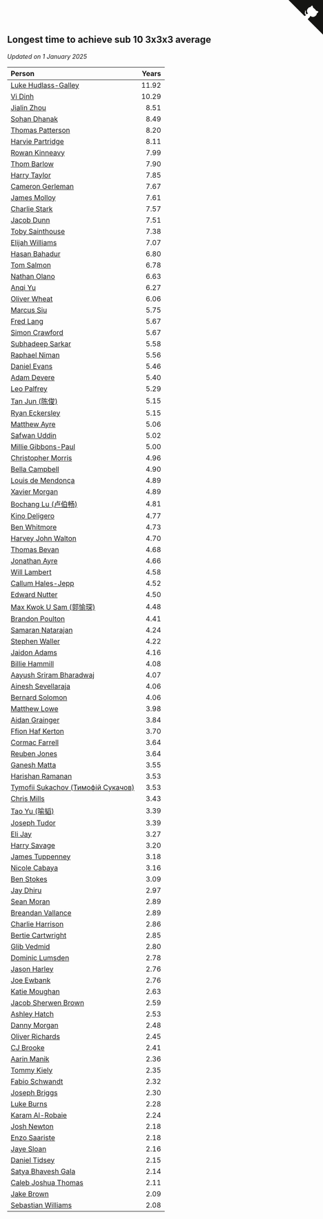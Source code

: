 ## Longest time to achieve sub 10 3x3x3 average

*Updated on  1 January 2025*

| Person | Years |
| :--- | ---: |
| [Luke Hudlass-Galley](https://www.worldcubeassociation.org/persons/2010HUDL01) | 11.92 |
| [Vi Dinh](https://www.worldcubeassociation.org/persons/2013DINH01) | 10.29 |
| [Jialin Zhou](https://www.worldcubeassociation.org/persons/2013ZHOU19) | 8.51 |
| [Sohan Dhanak](https://www.worldcubeassociation.org/persons/2014DHAN03) | 8.49 |
| [Thomas Patterson](https://www.worldcubeassociation.org/persons/2014PATT02) | 8.20 |
| [Harvie Partridge](https://www.worldcubeassociation.org/persons/2015PART04) | 8.11 |
| [Rowan Kinneavy](https://www.worldcubeassociation.org/persons/2008KINN01) | 7.99 |
| [Thom Barlow](https://www.worldcubeassociation.org/persons/2006BARL01) | 7.90 |
| [Harry Taylor](https://www.worldcubeassociation.org/persons/2014TAYL06) | 7.85 |
| [Cameron Gerleman](https://www.worldcubeassociation.org/persons/2015GERL01) | 7.67 |
| [James Molloy](https://www.worldcubeassociation.org/persons/2011MOLL01) | 7.61 |
| [Charlie Stark](https://www.worldcubeassociation.org/persons/2014STAR05) | 7.57 |
| [Jacob Dunn](https://www.worldcubeassociation.org/persons/2016DUNN01) | 7.51 |
| [Toby Sainthouse](https://www.worldcubeassociation.org/persons/2016SAIN04) | 7.38 |
| [Elijah Williams](https://www.worldcubeassociation.org/persons/2015WILL07) | 7.07 |
| [Hasan Bahadur](https://www.worldcubeassociation.org/persons/2018BAHA01) | 6.80 |
| [Tom Salmon](https://www.worldcubeassociation.org/persons/2015SALM03) | 6.78 |
| [Nathan Olano](https://www.worldcubeassociation.org/persons/2018OLAN01) | 6.63 |
| [Anqi Yu](https://www.worldcubeassociation.org/persons/2018YUAN02) | 6.27 |
| [Oliver Wheat](https://www.worldcubeassociation.org/persons/2016WHEA01) | 6.06 |
| [Marcus Siu](https://www.worldcubeassociation.org/persons/2016SIUM01) | 5.75 |
| [Fred Lang](https://www.worldcubeassociation.org/persons/2016LANG12) | 5.67 |
| [Simon Crawford](https://www.worldcubeassociation.org/persons/2008CRAW01) | 5.67 |
| [Subhadeep Sarkar](https://www.worldcubeassociation.org/persons/2017SARK01) | 5.58 |
| [Raphael Niman](https://www.worldcubeassociation.org/persons/2016NIMA01) | 5.56 |
| [Daniel Evans](https://www.worldcubeassociation.org/persons/2016EVAN06) | 5.46 |
| [Adam Devere](https://www.worldcubeassociation.org/persons/2018DEVE02) | 5.40 |
| [Leo Palfrey](https://www.worldcubeassociation.org/persons/2016PALF01) | 5.29 |
| [Tan Jun (陈俊)](https://www.worldcubeassociation.org/persons/2018JUNT01) | 5.15 |
| [Ryan Eckersley](https://www.worldcubeassociation.org/persons/2019ECKE02) | 5.15 |
| [Matthew Ayre](https://www.worldcubeassociation.org/persons/2018AYRE02) | 5.06 |
| [Safwan Uddin](https://www.worldcubeassociation.org/persons/2018UDDI01) | 5.02 |
| [Millie Gibbons-Paul](https://www.worldcubeassociation.org/persons/2017GIBB01) | 5.00 |
| [Christopher Morris](https://www.worldcubeassociation.org/persons/2013MORR03) | 4.96 |
| [Bella Campbell](https://www.worldcubeassociation.org/persons/2018CAMP17) | 4.90 |
| [Louis de Mendonça](https://www.worldcubeassociation.org/persons/2013MEND03) | 4.89 |
| [Xavier Morgan](https://www.worldcubeassociation.org/persons/2020MORG01) | 4.89 |
| [Bochang Lu (卢伯畅)](https://www.worldcubeassociation.org/persons/2018LUBO01) | 4.81 |
| [Kino Deligero](https://www.worldcubeassociation.org/persons/2018DELI01) | 4.77 |
| [Ben Whitmore](https://www.worldcubeassociation.org/persons/2009WHIT01) | 4.73 |
| [Harvey John Walton](https://www.worldcubeassociation.org/persons/2019WALT06) | 4.70 |
| [Thomas Bevan](https://www.worldcubeassociation.org/persons/2017BEVA01) | 4.68 |
| [Jonathan Ayre](https://www.worldcubeassociation.org/persons/2018AYRE01) | 4.66 |
| [Will Lambert](https://www.worldcubeassociation.org/persons/2018LAMB02) | 4.58 |
| [Callum Hales-Jepp](https://www.worldcubeassociation.org/persons/2012HALE01) | 4.52 |
| [Edward Nutter](https://www.worldcubeassociation.org/persons/2018NUTT01) | 4.50 |
| [Max Kwok U Sam (郭愉琛)](https://www.worldcubeassociation.org/persons/2018SAMK01) | 4.48 |
| [Brandon Poulton](https://www.worldcubeassociation.org/persons/2019POUL02) | 4.41 |
| [Samaran Natarajan](https://www.worldcubeassociation.org/persons/2019NATA01) | 4.24 |
| [Stephen Waller](https://www.worldcubeassociation.org/persons/2017WALL12) | 4.22 |
| [Jaidon Adams](https://www.worldcubeassociation.org/persons/2018ADAM11) | 4.16 |
| [Billie Hammill](https://www.worldcubeassociation.org/persons/2015HAMM01) | 4.08 |
| [Aayush Sriram Bharadwaj](https://www.worldcubeassociation.org/persons/2018BHAR02) | 4.07 |
| [Ainesh Sevellaraja](https://www.worldcubeassociation.org/persons/2012SEVE01) | 4.06 |
| [Bernard Solomon](https://www.worldcubeassociation.org/persons/2013SOLO02) | 4.06 |
| [Matthew Lowe](https://www.worldcubeassociation.org/persons/2014LOWE01) | 3.98 |
| [Aidan Grainger](https://www.worldcubeassociation.org/persons/2018GRAI01) | 3.84 |
| [Ffion Haf Kerton](https://www.worldcubeassociation.org/persons/2019KERT01) | 3.70 |
| [Cormac Farrell](https://www.worldcubeassociation.org/persons/2016FARR01) | 3.64 |
| [Reuben Jones](https://www.worldcubeassociation.org/persons/2019JONE04) | 3.64 |
| [Ganesh Matta](https://www.worldcubeassociation.org/persons/2015MATT06) | 3.55 |
| [Harishan Ramanan](https://www.worldcubeassociation.org/persons/2018RAMA26) | 3.53 |
| [Tymofii Sukachov (Тимофій Сукачов)](https://www.worldcubeassociation.org/persons/2019SUKA01) | 3.53 |
| [Chris Mills](https://www.worldcubeassociation.org/persons/2014MILL04) | 3.43 |
| [Tao Yu (喻韬)](https://www.worldcubeassociation.org/persons/2012YUTA01) | 3.39 |
| [Joseph Tudor](https://www.worldcubeassociation.org/persons/2016TUDO02) | 3.39 |
| [Eli Jay](https://www.worldcubeassociation.org/persons/2014JAYE01) | 3.27 |
| [Harry Savage](https://www.worldcubeassociation.org/persons/2013SAVA01) | 3.20 |
| [James Tuppenney](https://www.worldcubeassociation.org/persons/2018TUPP02) | 3.18 |
| [Nicole Cabaya](https://www.worldcubeassociation.org/persons/2015CABA04) | 3.16 |
| [Ben Stokes](https://www.worldcubeassociation.org/persons/2018STOK01) | 3.09 |
| [Jay Dhiru](https://www.worldcubeassociation.org/persons/2015DHIR02) | 2.97 |
| [Sean Moran](https://www.worldcubeassociation.org/persons/2016MORA24) | 2.89 |
| [Breandan Vallance](https://www.worldcubeassociation.org/persons/2007VALL01) | 2.89 |
| [Charlie Harrison](https://www.worldcubeassociation.org/persons/2017HARR08) | 2.86 |
| [Bertie Cartwright](https://www.worldcubeassociation.org/persons/2015CART01) | 2.85 |
| [Glib Vedmid](https://www.worldcubeassociation.org/persons/2016VEDM01) | 2.80 |
| [Dominic Lumsden](https://www.worldcubeassociation.org/persons/2016LUMS01) | 2.78 |
| [Jason Harley](https://www.worldcubeassociation.org/persons/2016HARL01) | 2.76 |
| [Joe Ewbank](https://www.worldcubeassociation.org/persons/2015EWBA01) | 2.76 |
| [Katie Moughan](https://www.worldcubeassociation.org/persons/2017DAVI03) | 2.63 |
| [Jacob Sherwen Brown](https://www.worldcubeassociation.org/persons/2022BROW01) | 2.59 |
| [Ashley Hatch](https://www.worldcubeassociation.org/persons/2022HATC01) | 2.53 |
| [Danny Morgan](https://www.worldcubeassociation.org/persons/2019MORG10) | 2.48 |
| [Oliver Richards](https://www.worldcubeassociation.org/persons/2022RICH02) | 2.45 |
| [CJ Brooke](https://www.worldcubeassociation.org/persons/2022BROO02) | 2.41 |
| [Aarin Manik](https://www.worldcubeassociation.org/persons/2017MANI03) | 2.36 |
| [Tommy Kiely](https://www.worldcubeassociation.org/persons/2022KIEL01) | 2.35 |
| [Fabio Schwandt](https://www.worldcubeassociation.org/persons/2014SCHW02) | 2.32 |
| [Joseph Briggs](https://www.worldcubeassociation.org/persons/2017BRIG03) | 2.30 |
| [Luke Burns](https://www.worldcubeassociation.org/persons/2020BURN06) | 2.28 |
| [Karam Al-Robaie](https://www.worldcubeassociation.org/persons/2016ALRO01) | 2.24 |
| [Josh Newton](https://www.worldcubeassociation.org/persons/2019NEWT02) | 2.18 |
| [Enzo Saariste](https://www.worldcubeassociation.org/persons/2022SAAR02) | 2.18 |
| [Jaye Sloan](https://www.worldcubeassociation.org/persons/2022SLOA01) | 2.16 |
| [Daniel Tidsey](https://www.worldcubeassociation.org/persons/2016TIDS01) | 2.15 |
| [Satya Bhavesh Gala](https://www.worldcubeassociation.org/persons/2022GALA03) | 2.14 |
| [Caleb Joshua Thomas](https://www.worldcubeassociation.org/persons/2022THOM09) | 2.11 |
| [Jake Brown](https://www.worldcubeassociation.org/persons/2020BROW01) | 2.09 |
| [Sebastian Williams](https://www.worldcubeassociation.org/persons/2020WILL09) | 2.08 |


<a href="https://github.com/simonkellly/wca_statistics_uk" class="github-corner" aria-label="View source on Github"><svg width="80" height="80" viewBox="0 0 250 250" style="fill:#151513; color:#fff; position: absolute; top: 0; border: 0; right: 0;" aria-hidden="true"><path d="M0,0 L115,115 L130,115 L142,142 L250,250 L250,0 Z"></path><path d="M128.3,109.0 C113.8,99.7 119.0,89.6 119.0,89.6 C122.0,82.7 120.5,78.6 120.5,78.6 C119.2,72.0 123.4,76.3 123.4,76.3 C127.3,80.9 125.5,87.3 125.5,87.3 C122.9,97.6 130.6,101.9 134.4,103.2" fill="currentColor" style="transform-origin: 130px 106px;" class="octo-arm"></path><path d="M115.0,115.0 C114.9,115.1 118.7,116.5 119.8,115.4 L133.7,101.6 C136.9,99.2 139.9,98.4 142.2,98.6 C133.8,88.0 127.5,74.4 143.8,58.0 C148.5,53.4 154.0,51.2 159.7,51.0 C160.3,49.4 163.2,43.6 171.4,40.1 C171.4,40.1 176.1,42.5 178.8,56.2 C183.1,58.6 187.2,61.8 190.9,65.4 C194.5,69.0 197.7,73.2 200.1,77.6 C213.8,80.2 216.3,84.9 216.3,84.9 C212.7,93.1 206.9,96.0 205.4,96.6 C205.1,102.4 203.0,107.8 198.3,112.5 C181.9,128.9 168.3,122.5 157.7,114.1 C157.9,116.9 156.7,120.9 152.7,124.9 L141.0,136.5 C139.8,137.7 141.6,141.9 141.8,141.8 Z" fill="currentColor" class="octo-body"></path></svg></a><style>.github-corner:hover .octo-arm{animation:octocat-wave 560ms ease-in-out}@keyframes octocat-wave{0%,100%{transform:rotate(0)}20%,60%{transform:rotate(-25deg)}40%,80%{transform:rotate(10deg)}}@media (max-width:500px){.github-corner:hover .octo-arm{animation:none}.github-corner .octo-arm{animation:octocat-wave 560ms ease-in-out}}</style>
